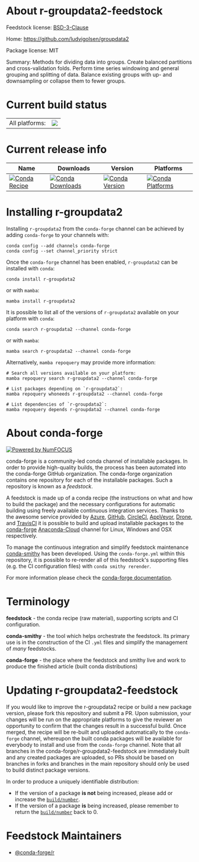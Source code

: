 About r-groupdata2-feedstock
============================

Feedstock license: [BSD-3-Clause](https://github.com/conda-forge/r-groupdata2-feedstock/blob/main/LICENSE.txt)

Home: https://github.com/ludvigolsen/groupdata2

Package license: MIT

Summary: Methods for dividing data into groups. Create balanced partitions and cross-validation folds. Perform time series windowing and general grouping and splitting of data. Balance existing groups with up- and downsampling or collapse them to fewer groups.

Current build status
====================


<table><tr><td>All platforms:</td>
    <td>
      <a href="https://dev.azure.com/conda-forge/feedstock-builds/_build/latest?definitionId=18335&branchName=main">
        <img src="https://dev.azure.com/conda-forge/feedstock-builds/_apis/build/status/r-groupdata2-feedstock?branchName=main">
      </a>
    </td>
  </tr>
</table>

Current release info
====================

| Name | Downloads | Version | Platforms |
| --- | --- | --- | --- |
| [![Conda Recipe](https://img.shields.io/badge/recipe-r--groupdata2-green.svg)](https://anaconda.org/conda-forge/r-groupdata2) | [![Conda Downloads](https://img.shields.io/conda/dn/conda-forge/r-groupdata2.svg)](https://anaconda.org/conda-forge/r-groupdata2) | [![Conda Version](https://img.shields.io/conda/vn/conda-forge/r-groupdata2.svg)](https://anaconda.org/conda-forge/r-groupdata2) | [![Conda Platforms](https://img.shields.io/conda/pn/conda-forge/r-groupdata2.svg)](https://anaconda.org/conda-forge/r-groupdata2) |

Installing r-groupdata2
=======================

Installing `r-groupdata2` from the `conda-forge` channel can be achieved by adding `conda-forge` to your channels with:

```
conda config --add channels conda-forge
conda config --set channel_priority strict
```

Once the `conda-forge` channel has been enabled, `r-groupdata2` can be installed with `conda`:

```
conda install r-groupdata2
```

or with `mamba`:

```
mamba install r-groupdata2
```

It is possible to list all of the versions of `r-groupdata2` available on your platform with `conda`:

```
conda search r-groupdata2 --channel conda-forge
```

or with `mamba`:

```
mamba search r-groupdata2 --channel conda-forge
```

Alternatively, `mamba repoquery` may provide more information:

```
# Search all versions available on your platform:
mamba repoquery search r-groupdata2 --channel conda-forge

# List packages depending on `r-groupdata2`:
mamba repoquery whoneeds r-groupdata2 --channel conda-forge

# List dependencies of `r-groupdata2`:
mamba repoquery depends r-groupdata2 --channel conda-forge
```


About conda-forge
=================

[![Powered by
NumFOCUS](https://img.shields.io/badge/powered%20by-NumFOCUS-orange.svg?style=flat&colorA=E1523D&colorB=007D8A)](https://numfocus.org)

conda-forge is a community-led conda channel of installable packages.
In order to provide high-quality builds, the process has been automated into the
conda-forge GitHub organization. The conda-forge organization contains one repository
for each of the installable packages. Such a repository is known as a *feedstock*.

A feedstock is made up of a conda recipe (the instructions on what and how to build
the package) and the necessary configurations for automatic building using freely
available continuous integration services. Thanks to the awesome service provided by
[Azure](https://azure.microsoft.com/en-us/services/devops/), [GitHub](https://github.com/),
[CircleCI](https://circleci.com/), [AppVeyor](https://www.appveyor.com/),
[Drone](https://cloud.drone.io/welcome), and [TravisCI](https://travis-ci.com/)
it is possible to build and upload installable packages to the
[conda-forge](https://anaconda.org/conda-forge) [Anaconda-Cloud](https://anaconda.org/)
channel for Linux, Windows and OSX respectively.

To manage the continuous integration and simplify feedstock maintenance
[conda-smithy](https://github.com/conda-forge/conda-smithy) has been developed.
Using the ``conda-forge.yml`` within this repository, it is possible to re-render all of
this feedstock's supporting files (e.g. the CI configuration files) with ``conda smithy rerender``.

For more information please check the [conda-forge documentation](https://conda-forge.org/docs/).

Terminology
===========

**feedstock** - the conda recipe (raw material), supporting scripts and CI configuration.

**conda-smithy** - the tool which helps orchestrate the feedstock.
                   Its primary use is in the construction of the CI ``.yml`` files
                   and simplify the management of *many* feedstocks.

**conda-forge** - the place where the feedstock and smithy live and work to
                  produce the finished article (built conda distributions)


Updating r-groupdata2-feedstock
===============================

If you would like to improve the r-groupdata2 recipe or build a new
package version, please fork this repository and submit a PR. Upon submission,
your changes will be run on the appropriate platforms to give the reviewer an
opportunity to confirm that the changes result in a successful build. Once
merged, the recipe will be re-built and uploaded automatically to the
`conda-forge` channel, whereupon the built conda packages will be available for
everybody to install and use from the `conda-forge` channel.
Note that all branches in the conda-forge/r-groupdata2-feedstock are
immediately built and any created packages are uploaded, so PRs should be based
on branches in forks and branches in the main repository should only be used to
build distinct package versions.

In order to produce a uniquely identifiable distribution:
 * If the version of a package **is not** being increased, please add or increase
   the [``build/number``](https://docs.conda.io/projects/conda-build/en/latest/resources/define-metadata.html#build-number-and-string).
 * If the version of a package **is** being increased, please remember to return
   the [``build/number``](https://docs.conda.io/projects/conda-build/en/latest/resources/define-metadata.html#build-number-and-string)
   back to 0.

Feedstock Maintainers
=====================

* [@conda-forge/r](https://github.com/conda-forge/r/)

